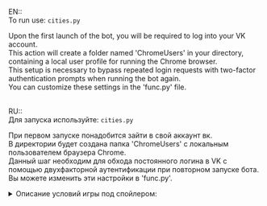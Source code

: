 EN::\
To run use: `cities.py`

Upon the first launch of the bot, you will be required to log into your VK account.\
This action will create a folder named 'ChromeUsers' in your directory, containing a local user profile for running the Chrome browser.\
This setup is necessary to bypass repeated login requests with two-factor authentication prompts when running the bot again.\
You can customize these settings in the 'func.py' file.


\
RU::\
Для запуска используйте: `cities.py`

При первом запуске понадобится зайти в свой аккаунт вк. \
В директории будет создана папка 'ChromeUsers' с локальным пользователем браузера Chrome.\
Данный шаг необходим для обхода постоянного логина в VK с помощью двухфакторной аутентификации при повторном запуске бота.\
Вы можете изменить эти настройки в 'func.py'.


<details> 
  <summary>Описание условий игры под спойлером:</summary>

Игра начинается с того, что кто-нибудь пишет руками в чат команду `Старт`.

После этого его бот должен сделать первый ход, выбрать из игроков онлайн случайного противника и написать сообщение по такому шаблону:\
`Город {cityname}. @{username}, тебе на {cityname[0].upper()}.`\
Пожалуйста внимательно отнеситесь к шаблону, чтобы всем было легко парсить строки.

После этого бот игрока которому передали ход должен ответить в течение 5 секунд точно таким же шаблоном.\
Если игрок которого упомянули не отвечает, то предыдущий игрок:
* пишет в чат сообщение `Игрок @{username} выбывает.` Это сообщение получают все и больше не должны слать этому игроку запросы.
* выбирает нового оппонента и отправляет ему сообщение с тем же городом, но другим пользователем.

Если игрок отвечает неправильно, не на ту букву или повторно использует город, то тот кто давал задание тоже пишет `Игрок @{username} выбывает.`\
Это сообщение также должны учитывать все. При этом тот кому передали ход делает его, как обычно, на букву, выданную ему выбывшим игроком.

Если вы отправляете слово заканчивающееся на Ь, Ъ, Ы, то вы должны указать не последний символ, а предпоследний.\
При ответе опирайтесь на букву на которую должно быть название города. \
Т.е. не вы выбираете символ с конца слова, а тот кто шлёт cам запрос.

Игра заканчивается когда останется один игрок. После этого он пишет `Я победил!` И прекращает играть.\
Ещё один момент, чтобы люди успевали отслеживать происходящее давайте делать паузу перед ответом в 2 секунды.
</details>